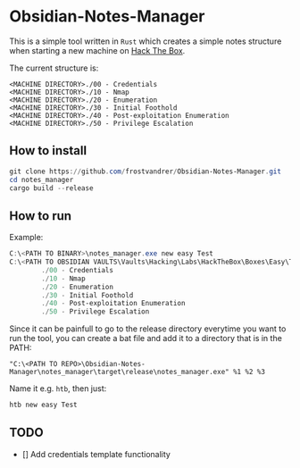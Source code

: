 # Obsidian-Notes-Manager

This is a simple tool written in `Rust` which creates a simple notes structure when starting a new machine on [Hack The Box](https://www.hackthebox.com/).

The current structure is:

```
<MACHINE DIRECTORY>./00 - Credentials
<MACHINE DIRECTORY>./10 - Nmap
<MACHINE DIRECTORY>./20 - Enumeration
<MACHINE DIRECTORY>./30 - Initial Foothold
<MACHINE DIRECTORY>./40 - Post-exploitation Enumeration
<MACHINE DIRECTORY>./50 - Privilege Escalation
```

## How to install

```powershell
git clone https://github.com/frostvandrer/Obsidian-Notes-Manager.git
cd notes_manager
cargo build --release
```

## How to run

Example:

```powershell
C:\<PATH TO BINARY>\notes_manager.exe new easy Test
C:\<PATH TO OBSIDIAN VAULTS\Vaults\Hacking\Labs\HackTheBox\Boxes\Easy\Test
        ./00 - Credentials
        ./10 - Nmap
        ./20 - Enumeration
        ./30 - Initial Foothold
        ./40 - Post-exploitation Enumeration
        ./50 - Privilege Escalation
```

Since it can be painfull to go to the release directory everytime you want to run the tool, you can create a bat file and add it to a directory that is in the PATH:

```batch
"C:\<PATH TO REPO>\Obsidian-Notes-Manager\notes_manager\target\release\notes_manager.exe" %1 %2 %3
```

Name it e.g. `htb`, then just:

```powershell
htb new easy Test
```

## TODO

- [] Add credentials template functionality